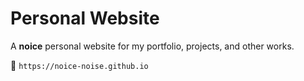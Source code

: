 # Personal Website

A **noice** personal website for my portfolio, projects, and other works.

🤜 `https://noice-noise.github.io`
